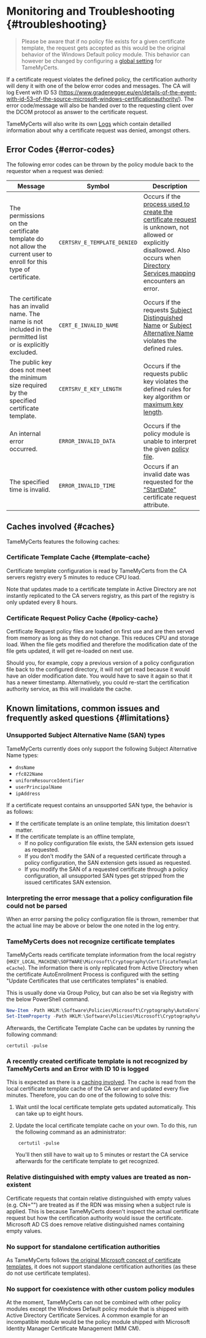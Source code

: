 # Monitoring and Troubleshooting {#troubleshooting}

> Please be aware that if no policy file exists for a given certificate template, the request gets accepted as this would be the original behavior of the Windows Default policy module. This behavior can however be changed by configuring a [global setting](#global-settings) for TameMyCerts.

If a certificate request violates the defined policy, the certification authority will deny it with one of the below error codes and messages. The CA will log Event with ID 53 (<https://www.gradenegger.eu/en/details-of-the-event-with-id-53-of-the-source-microsoft-windows-certificationauthority/>). The error code/message will also be handed over to the requesting client over the DCOM protocol as answer to the certificate request.

TameMyCerts will also write its own [Logs](#logs) which contain detailled information about why a certificate request was denied, amongst others.

## Error Codes {#error-codes}

The following error codes can be thrown by the policy module back to the
requestor when a request was denied:

|Message|Symbol|Description|
|---|---|---|
|The permissions on the certificate template do not allow the current user to enroll for this type of certificate. |`CERTSRV_E_TEMPLATE_DENIED`|Occurs if the [process used to create the certificate request](#process-rules) is unknown, not allowed or explicitly disallowed. Also occurs when [Directory Services mapping](#ds-mapping) encounters an error.|
|The certificate has an invalid name. The name is not included in the permitted list or is explicitly excluded.|`CERT_E_INVALID_NAME`|Occurs if the requests [Subject Distinguished Name](#subject-rules) or [Subject Alternative Name](#san-rules) violates the defined rules.|
|The public key does not meet the minimum size required by the specified certificate template.|`CERTSRV_E_KEY_LENGTH`|Occurs if the requests public key violates the defined rules for key algorithm or [maximum key length](#key-rules).|
|An internal error occurred.|`ERROR_INVALID_DATA`|Occurs if the policy module is unable to interpret the given [policy file](#configuring).|
|The specified time is invalid.|`ERROR_INVALID_TIME`|Occurs if an invalid date was requested for the ["StartDate"](#startdate) certificate request attribute.|

## Caches involved {#caches}

TameMyCerts features the following caches:

### Certificate Template Cache {#template-cache}

Certificate template configuration is read by TameMyCerts from the CA servers registry every 5 minutes to reduce CPU load.

Note that updates made to a certificate template in Active Directory are not instantly replicated to the CA servers registry, as this part of the registry is only updated every 8 hours.

### Certificate Request Policy Cache {#policy-cache}

Certificate Request policy files are loaded on first use and are then served from memory as long as they do not change. This reduces CPU and storage load. When the file gets modified and therefore the modification date of the file gets updated, it will get re-loaded on next use.

Should you, for example, copy a previous version of a policy configuration file back to the configured directory, it will not get read because it would have an older modification date. You would have to save it again so that it has a newer timestamp. Alternatively, you could re-start the certification authority service, as this will invalidate the cache.

## Known limitations, common issues and frequently asked questions {#limitations}

### Unsupported Subject Alternative Name (SAN) types

TameMyCerts currently does only support the following Subject Alternative Name types:

- `dnsName`
- `rfc822Name`
- `uniformResourceIdentifier`
- `userPrincipalName`
- `ipAddress`

If a certificate request contains an unsupported SAN type, the behavior is as follows:

- If the certificate template is an online template, this limitation doesn't matter.
- If the certificate template is an offline template,
  - If no policy configuration file exists, the SAN extension gets issued as requested.
  - If you don't modify the SAN of a requested certificate through a policy configuration, the SAN extension gets issued as requested.
  - If you modify the SAN of a requested certificate through a policy configuration, all unsupported SAN types get stripped from the issued certificates SAN extension.

### Interpreting the error message that a policy configuration file could not be parsed

When an error parsing the policy configuration file is thrown, remember that the actual line may be above or below the one noted in the log entry.

### TameMyCerts does not recognize certificate templates

TameMyCerts reads certificate template information from the local registry (`HKEY_LOCAL_MACHINE\SOFTWARE\Microsoft\Cryptography\CertificateTemplateCache`). The information there is only replicated from Active Directory when the certificate AutoEnrollment Process is configured with the setting "Update Certificates that use certificates templates" is enabled.

This is usually done via Group Policy, but can also be set via Registry with the below PowerShell command.

```powershell
New-Item -Path HKLM:\Software\Policies\Microsoft\Cryptography\AutoEnrollment
Set-ItemProperty -Path HKLM:\Software\Policies\Microsoft\Cryptography\AutoEnrollment -Name AEPolicy -Value 0x1 -Force
```

Afterwards, the Certificate Template Cache can be updates by running the following command:

    certutil -pulse

### A recently created certificate template is not recognized by TameMyCerts and an Error with ID 10 is logged

This is expected as there is a [caching involved](#template-cache). The cache is read from the local certificate template cache of the CA server and updated every five minutes. Therefore, you can do one of the following to solve this:

1. Wait until the local certificate template gets updated automatically. This can take up to eight hours.

2. Update the local certificate template cache on your own. To do this, run the following command as an administrator:

        certutil -pulse

   You'll then still have to wait up to 5 minutes or restart the CA service afterwards for the certificate template to get recognized.

### Relative distinguished with empty values are treated as non-existent

Certificate requests that contain relative distinguished with empty values (e.g. CN="") are treated as if the RDN was missing when a subject rule is applied. This is because TameMyCerts doesn't inspect the actual certificate request but how the certification authority would issue the certificate. Microsoft AD CS does remove relative distinguished names containing empty values.

### No support for standalone certification authorities

As TameMyCerts follows [the original Microsoft concept of certificate templates](#how-it-works), it does not support standalone certification authorities (as these do not use certificate templates).

### No support for coexistence with other custom policy modules

At the moment, TameMyCerts can not be combined with other policy modules except the Windows Default policy module that is shipped with Active Directory Certificate Services. A common example for an incompatible module would be the policy module shipped with Microsoft Identity Manager Certificate Management (MIM CM).
